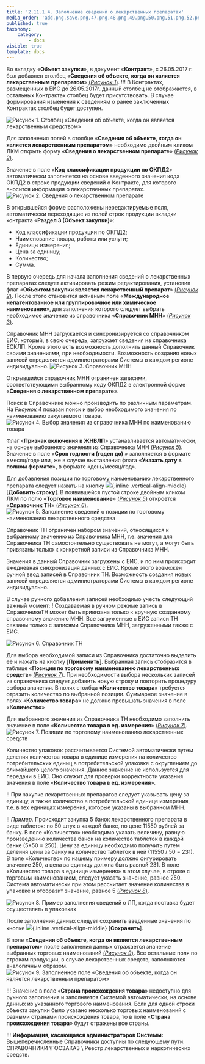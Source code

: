 ```yaml
---
title: '2.11.1.4. Заполнение сведений о лекарственных препаратах'
media_order: 'add.png,save.png,47.png,48.png,49.png,50.png,51.png,52.png,53.png,54.png,55.png,56.png,57.png,58.png,59.png,60.png,61.png,62.png,46.png,46.png'
published: true
taxonomy:
    category:
        - docs
visible: true
template: docs
---
```


Во вкладку «**Объект закупки**», в документ «**Контракт**», с 26.05.2017 г. был добавлен столбец «**Сведения об объекте, когда он является лекарственным препаратом**» [(*Рисунок 1*)](#ris-1).
!!! В Контрактах, размещенных в ЕИС до 26.05.2017г. данный столбец не отображается, в остальных Контрактах столбец будет присутствовать. В случае формирования изменения к сведениям о ранее заключенных Контрактаx столбец будет доступен.

![Рисунок 1. Столбец «Сведения об объекте, когда он является лекарственным средством»](46.png?id=ris-1)

Для заполнения полей в столбце «**Сведения об объекте, когда он является лекарственным препаратом**» необходимо двойным кликом ЛКМ открыть форму «**Сведения о лекарственном препарате**» [(*Рисунок 2*)](#ris-2).

Значение в поле «**Код классификации продукции по ОКПД2**» автоматически заполняется на основе введенного значения кода ОКПД2 в строке продукции сведений о Контракте, для которого вносится информация о лекарственных препаратах.
![Рисунок 2. Сведения о лекарственном препарате](47.png?id=ris-2)

В открывшейся форме расположены нередактируемые поля, автоматически переходящие из полей строк продукции вкладки контракта «**Раздел 3 (Объект закупки)**»:
-   Код классификации продукции по ОКПД2;
-   Наименование товара, работы или услуги;
-   Единицы измерения;
-   Цена за единицу;
-   Количество;
-   Сумма.

В первую очередь для начала заполнения сведений о лекарственных препаратах следует активировать режим редактирования, установив флаг «**Объектом закупки является лекарственный препарат**» [(*Рисунок 2*)](#ris-2). После этого становится активным поле «**Международное непатентованное или группировочное или химическое наименование**», для заполнения которого следует выбрать необходимое значение из справочника «**Справочник МНН**» [(*Рисунок 3*)](#ris-3).

Справочник МНН загружается и синхронизируется со справочником ЕИС, который, в свою очередь, загружает сведения из справочника ЕСКЛП. Кроме этого есть возможность дополнить данный Справочник своими значениями, при необходимости. Возможность создания новых записей определяется администраторами Системы в каждом регионе индивидуально.
![Рисунок 3. Справочник МНН](48.png?id=ris-3)

Открывшийся справочник МНН ограничен записями, соответствующими выбранному коду ОКПД2 в электронной форме «**Сведения о лекарственном препарате**».

Поиск в Справочнике можно производить по различным параметрам. На [*Рисунок 4*](#ris-4)  показан поиск и выбор необходимого значения по наименованию закупаемого товара.
![Рисунок 4. Выбор значения из справочника МНН по наименованию товара](49.png?id=ris-4)

Флаг «**Признак включения в ЖНВЛП**» устанавливается автоматически, на основе выбранного значения из Справочника МНН [(*Рисунок 5*)](#ris-5). Значение в поле «**Срок годности (годен до)** » заполняется в формате «месяц/год» или, же в случае выставления флага «**Указать дату в полном формате**», в формате «день/месяц/год».

Для добавления позиции по торговому наименованию лекарственного препарата следует нажать на кнопку ![](add.png){.inline .vertical-align-middle}[**Добавить строку**]. В появившейся пустой строке двойным кликом ЛКМ по полю «**Торговое наименование**» [(*Рисунок 5*)](#ris-5) откроется «**Справочник ТН**» [(*Рисунок 6*)](#ris-6).
![Рисунок 5. Заполнение сведений о позиции по торговому наименованию лекарственного средства](50.png?id=ris-5)

Справочник ТН ограничен набором значений, относящихся к выбранному значению из Справочника МНН, т.е. значения для Справочника ТН самостоятельно существовать не могут, а могут быть привязаны только к конкретной записи из Справочника МНН.

Значения в данный Справочник загружены с ЕИС, и по ним происходит ежедневная синхронизация данных с ЕИС. Кроме этого возможен ручной ввод записей в Справочник ТН. Возможность создания новых записей определяется администраторами Системы в каждом регионе индивидуально.

В случае ручного добавления записей необходимо учесть следующий важный момент:
! Создаваемая в ручном режиме запись в СправочникеТН может быть привязана только к вручную созданному справочному значению МНН. Все загруженные с ЕИС записи ТН связаны только с записями Справочника МНН, загруженными также с ЕИС.

![Рисунок 6. Справочник ТН](51.png?id=ris-6)

Для выбора необходимой записи из Справочника достаточно выделить её и нажать на кнопку [**Применить**]. Выбранная запись отобразится в таблице «**Позиции по торговому наименованию лекарственных средств**» [(*Рисунок 7*)](#ris-7). При необходимости выбора нескольких записей из справочника следует добавить новую строку и повторить процедуру выбора значения. В полях столбца **«Количество товара**» требуется отразить количество по выбранной позиции. Суммарное значение в полях «**Количество товара**» не должно превышать значения в поле «**Количество**»

Для выбранного значения из Справочника ТН необходимо заполнить значение в поле «**Количество товара в ед. измерения**» [(*Рисунок 7*)](#ris-7).
![Рисунок 7. Позиции по торговому наименованию лекарственных средств](52.png?id=ris-7)

Количество упаковок рассчитывается Системой автоматически путем деления количества  товара в единице измерения на количество потребительских единиц в потребительской упаковке с округлением до ближайшего целого значения. Данное значение не используется для передачи в ЕИС. Оно служит для проверки корректности указания значения в поле «**Количество товара в ед. измерения**».

!! При закупке лекарственных препаратов следует указывать цену за единицу, а также количество в потребительской единице измерения, т.е. в тех единицах измерения, которые указаны в выбранном МНН.

!! *Пример.* Происходит закупка 5 банок лекарственного препарата в виде таблеток: по 50 штук в каждой банке, по цене 11550 рублей за банку. В поле «Количество» необходимо указать величину, равную произведению количества банок на количество таблеток в каждой банке (5\*50 = 250). Цену за единицу необходимо получить путем деления цены за банку на количество таблеток в ней (11550 / 50 = 231). В поле «Количество» по нашему примеру должно фигурировать значение 250, а цена за единицу должна быть равной 231. В поле «Количество товара в единице измерения» в этом случае, в строке с торговым наименованием, следует указать значение, равное 250. Система автоматически при этом рассчитает значение количества в упаковке и отобразит значение, равное 5 [(*Рисунок 8*)](#ris-8).

![Рисунок 8. Пример заполнения сведений о ЛП, когда поставка будет осуществлять в упаковках](53.png?id=ris-8)

После заполнения данных следует сохранить введенные значения по кнопке ![](save.png){.inline .vertical-align-middle} [**Сохранить**].

В поле «**Сведения об объекте, когда он является лекарственным препаратом**» после заполнения данных отражается значение выбранных торговых наименований [(*Рисунок 9*)](#ris-9). Все остальные поля по строкам продукции, в случае лекарственных средств, заполняются аналогичным образом.
![Рисунок 9. Заполненное поле «Сведения об объекте, когда он является лекарственным препаратом»](54.png?id=ris-9)

!!! Значение в поле «**Страна происхождения товара**» недоступно для ручного заполнения и заполняется Системой автоматически, на основе данных из указанного торгового наименования. Если для одной строки объекта закупки было указано несколько торговых наименований с разными странами происхождения товара, то в поле «**Страна происхождения товара**» будут отражены все страны.

!!! **Информация, касающаяся администраторов Системы:** Вышеперечисленные Справочники доступны по следующему пути: СПРАВОЧНИКИ \\ГОСЗАКАЗ \\ Реестр лекарственных и наркотических средств.